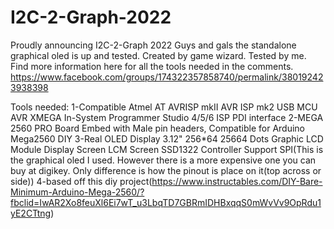 # I2C-2-Graph-2022
Proudly announcing I2C-2-Graph 2022  Guys and gals the standalone graphical oled is up and tested.
Created by game wizard. Tested by me.
Find more information here for all the tools needed in the comments.
https://www.facebook.com/groups/174322357858740/permalink/380192423938398

Tools needed:
1-Compatible Atmel AT AVRISP mkII AVR ISP mk2 USB MCU AVR XMEGA In-System Programmer Studio 4/5/6 ISP PDI interface
2-MEGA 2560 PRO Board Embed with Male pin headers, Compatible for Arduino Mega2560 DIY
3-Real OLED Display 3.12" 256*64 25664 Dots Graphic LCD Module Display Screen LCM Screen SSD1322 Controller Support SPI(This is the graphical oled I used. However there is a more expensive one you can buy at digikey. Only difference is how the pinout is place on it(top across or side))
4-based off this diy project(https://www.instructables.com/DIY-Bare-Minimum-Arduino-Mega-2560/?fbclid=IwAR2Xo8feuXl6Ei7wT_u3LbqTD7GBRmIDHBxqqS0mWvVv9OpRdu1yE2CTtng)
